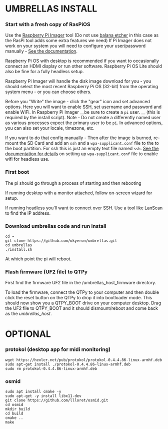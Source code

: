 # UMBRELLAS INSTALL

### Start with a fresh copy of RasPiOS 

Use the [Raspberry Pi Imager](https://www.raspberrypi.com/software/) tool (Do not use [balana etcher](https://www.balena.io/etcher/?ref=etcher_menu) in this case as the RasPi tool adds some extra features we need) If Pi Imager does not work on your system you will need to configure your user/password manually - [See the documentation](https://www.raspberrypi.com/documentation/computers/configuration.html#configuring-a-user).

Raspberry Pi OS with desktop is recommended if you want to occasionally connect an HDMI display or run other software. Raspberry Pi OS Lite should also be fine for a fully headless setup.

Raspberry Pi Imager will handle the disk image download for you - you should select the most recent Raspberry Pi OS (32-bit) from the operating system menu - or you can choose others. 

Before you "Write" the image - click the "gear" icon and set advanced options. Here you will want to enable SSH, set username and password and enable WiFi. In Raspberry Pi Imager __be sure to create a `pi` user. __ (this is required by the install script). Note - Do not create a differently named user as various processes expect the primary user to be `pi`. In advanced options, you can also set your locale, timezone, etc. 

If you want to do that config manually - Then after the image is burned, re-mount the SD Card and add an `ssh` and a `wpa-supplicant.conf` file to the to the boot partition. For ssh this is just an empty text file named `ssh`. [See the documentation for details](https://www.raspberrypi.com/documentation/computers/configuration.html#setting-up-a-headless-raspberry-pi) on setting up `wpa-supplicant.conf` file to enable wifi for headless use.


### First boot

The pi should go through a process of starting and then rebooting 

If running desktop with a monitor attached, follow on-screen wizard for setup.

If running headless you'll want to connect over SSH. Use a tool like [LanScan](https://apps.apple.com/us/app/lanscan/id472226235) to find the IP address.


### Download umbrellas code and run install

```
cd ~
git clone https://github.com/okyeron/umbrellas.git
cd umbrellas
./install.sh
```

At which point the pi will reboot.


### Flash firmware (UF2 file) to QTPy  

First find the firmware UF2 file in the /umbrellas_host_firmware directory.  

To load the firmware, connect the QTPy to your computer and then double click the reset button on the QTPy to drop it into bootloader mode. 
This should now show you a QTPY_BOOT drive on your computer desktop. Drag the UF2 file to QTPY_BOOT and it should dismount/reboot and come back as the *umbrellas_host*.  



# OPTIONAL

### protokol (desktop app for midi monitoring)
```
wget https://hexler.net/pub/protokol/protokol-0.4.4.86-linux-armhf.deb
sudo apt-get install ./protokol-0.4.4.86-linux-armhf.deb
sudo rm protokol-0.4.4.86-linux-armhf.deb
```

### osmid  
```
sudo apt install cmake -y
sudo apt-get -y install libx11-dev
git clone https://github.com/llloret/osmid.git
cd osmid
mkdir build
cd build
cmake ..
make
```

